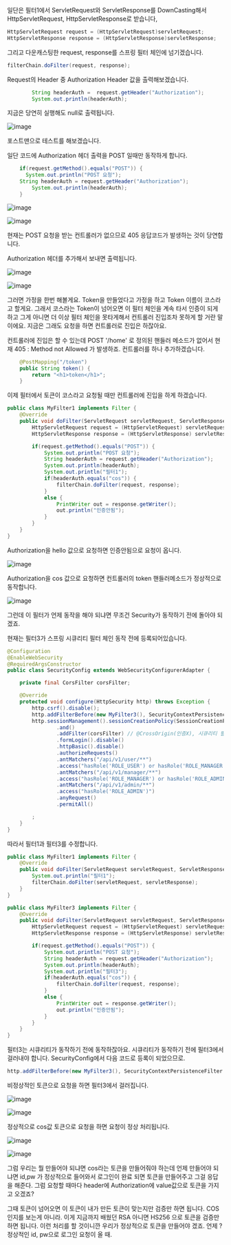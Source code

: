 일단은 필터1에서 ServletRequest와 ServletResponse를 DownCasting해서 HttpServletRequest, HttpServletResponse로 받습니다,

```JAVA
HttpServletRequest request = (HttpServletRequest)servletRequest;
HttpServletResponse response = (HttpServletResponse)servletResponse;
```

그리고 다운캐스팅한 request, response를 스프링 필터 체인에 넘기겠습니다.

```JAVA
filterChain.doFilter(request, response);
```

Request의 Header 중 Authorization Header 값을 출력해보겠습니다. 

```JAVA
        String headerAuth =  request.getHeader("Authorization");
        System.out.println(headerAuth);
```

지금은 당연히 실행해도 null로 출력됩니다.

![image](https://user-images.githubusercontent.com/79847020/145935986-e0bda189-17da-4ff3-95d5-8a8d1397b0d5.png)

포스트맨으로 테스트를 해보겠습니다. 

일단 코드에 Authorization 헤더 출력을 POST 일때만 동작하게 합니다.

```JAVA
	if(request.getMethod().equals("POST")) {
	  System.out.println("POST 요청");
    String headerAuth = request.getHeader("Authorization");
		System.out.println(headerAuth);
	}
```

![image](https://user-images.githubusercontent.com/79847020/145936547-c5a92c68-c338-4a35-9eaa-2757fe458ea4.png)

![image](https://user-images.githubusercontent.com/79847020/145937204-c67b3d53-dc1a-4398-a0df-c4c81f42677e.png)

현재는 POST 요청을 받는 컨트롤러가 없으므로 405 응답코드가 발생하는 것이 당연합니다.

Authorization 헤더를 추가해서 보내면 출력됩니다.

![image](https://user-images.githubusercontent.com/79847020/145937361-6248dc67-2118-48de-b7bf-c715dba21710.png)

![image](https://user-images.githubusercontent.com/79847020/145937397-6101e0c5-8edb-49ed-80a8-7512e7bf0721.png)

그러면 가정을 한번 해볼게요. Token을 만들었다고 가정을 하고 Token 이름이 코스라고 할게요. 
그래서 코스라는 Token이 넘어오면 이 필터 체인을 계속 타서 인증이 되게 하고 그게 아니면 더 이상 필터 체인을 못타게해서 컨트롤러 진입조차 못하게 할 거란 말이에요. 
지금은 그래도 요청을 하면 컨트롤러로 진입은 하잖아요.

컨트롤러에 진입은 할 수 있는데 POST '/home' 로 정의된 핸들러 메소드가 없어서 현재 405 : Method not Allowed 가 발생하죠.
컨트롤러를 하나 추가하겠습니다.

```JAVA
    @PostMapping("/token")
    public String token() {
        return "<h1>token</h1>";
    }
```

이제 필터에서 토큰이 코스라고 요청될 때만 컨트롤러에 진입을 하게 하겠습니다.

```JAVA
public class MyFilter1 implements Filter {
    @Override
    public void doFilter(ServletRequest servletRequest, ServletResponse servletResponse, FilterChain filterChain) throws IOException, ServletException {
        HttpServletRequest request = (HttpServletRequest) servletRequest;
        HttpServletResponse response = (HttpServletResponse) servletResponse;

        if(request.getMethod().equals("POST")) {
            System.out.println("POST 요청");
            String headerAuth = request.getHeader("Authorization");
            System.out.println(headerAuth);
            System.out.println("필터1");
            if(headerAuth.equals("cos")) {
                filterChain.doFilter(request, response);
            }
            else {
                PrintWriter out = response.getWriter();
                out.println("인증안됨");
            }
        }
    }
}
```

Authorization을 hello 값으로 요청하면 인증안됨으로 요청이 옵니다.

![image](https://user-images.githubusercontent.com/79847020/145938315-3268ab55-5de1-4dc8-99a7-a846d1d12767.png)

Authorization을 cos 값으로 요청하면 컨트롤러의 token 핸들러메소드가 정상적으로 동작합니다. 

![image](https://user-images.githubusercontent.com/79847020/145938757-16f4e8d1-0dbb-4f1c-b10c-81a8b139b41e.png)

그런데 이 필터가 언제 동작을 해야 되냐면 무조건 Security가 동작하기 전에 돌아야 되겠죠. 

현재는 필터3가 스프링 시큐리티 필터 체인 동작 전에 등록되어있습니다.

```JAVA
@Configuration
@EnableWebSecurity
@RequiredArgsConstructor
public class SecurityConfig extends WebSecurityConfigurerAdapter {

    private final CorsFilter corsFilter;

    @Override
    protected void configure(HttpSecurity http) throws Exception {
        http.csrf().disable();
        http.addFilterBefore(new MyFilter3(), SecurityContextPersistenceFilter.class);
        http.sessionManagement().sessionCreationPolicy(SessionCreationPolicy.STATELESS) //세션을 사용하지 않겠다. STATELESS
                .and()
                .addFilter(corsFilter) // @CrossOrigin(인증X), 시큐리티 필터에 등록 인증(O)
                .formLogin().disable()
                .httpBasic().disable()
                .authorizeRequests()
                .antMatchers("/api/v1/user/**")
                .access("hasRole('ROLE_USER') or hasRole('ROLE_MANAGER') or hasRole('ROLE_ADMIN')")
                .antMatchers("/api/v1/manager/**")
                .access("hasRole('ROLE_MANAGER') or hasRole('ROLE_ADMIN')")
                .antMatchers("/api/v1/admin/**")
                .access("hasRole('ROLE_ADMIN')")
                .anyRequest()
                .permitAll()

        ;
    }
}
```

따라서 필터1과 필터3를 수정합니다.


```JAVA
public class MyFilter1 implements Filter {
    @Override
    public void doFilter(ServletRequest servletRequest, ServletResponse servletResponse, FilterChain filterChain) throws IOException, ServletException {
        System.out.println("필터1");
        filterChain.doFilter(servletRequest, servletResponse);
    }
}
```
```JAVA
public class MyFilter3 implements Filter {
    @Override
    public void doFilter(ServletRequest servletRequest, ServletResponse servletResponse, FilterChain filterChain) throws IOException, ServletException {
        HttpServletRequest request = (HttpServletRequest) servletRequest;
        HttpServletResponse response = (HttpServletResponse) servletResponse;

        if(request.getMethod().equals("POST")) {
            System.out.println("POST 요청");
            String headerAuth = request.getHeader("Authorization");
            System.out.println(headerAuth);
            System.out.println("필터3");
            if(headerAuth.equals("cos")) {
                filterChain.doFilter(request, response);
            }
            else {
                PrintWriter out = response.getWriter();
                out.println("인증안됨");
            }
        }
    }
}
```

필터3는 시큐리티가 동작하기 전에 동작하잖아요. 시큐리티가 동작하기 전에 필터3에서 걸러내야 합니다.
SecurityConfig에서 다음 코드로 등록이 되었으므로.

```JAVA
http.addFilterBefore(new MyFilter3(), SecurityContextPersistenceFilter.class);
```

비정상적인 토큰으로 요청을 하면 필터3에서 걸러집니다.

![image](https://user-images.githubusercontent.com/79847020/145940024-89405cd0-a62e-464e-a06e-b26e5a67a90f.png)

![image](https://user-images.githubusercontent.com/79847020/145940043-c6406642-6e71-417c-a0e8-38ca8aad70af.png)

정상적으로 cos값 토큰으로 요청을 하면 요청이 정상 처리됩니다.

![image](https://user-images.githubusercontent.com/79847020/145940080-589cb31a-864e-463e-ad12-00347e792011.png)

![image](https://user-images.githubusercontent.com/79847020/145940122-d72c4ba8-96d2-44d3-a919-eb106a619ea4.png)

그럼 우리는 뭘 만들어야 되냐면 cos라는 토큰을 만들어줘야 하는데 언제 만들어야 되냐면 id,pw 가 정상적으로 들어와서 로그인이 완료 되면 토큰을 만들어주고 그걸 응답을 해준다. 그럼 요청할 때마다 header에 Authorization에 value값으로 토큰을 가지고 오겠죠?

그때 토큰이 넘어오면 이 토큰이 내가 만든 토큰이 맞는지만 검증만 하면 됩니다. COS인지를 보는게 아니라. 이게 지금까지 배웠던 RSA 아니면 HS256 으로 토큰을 검증만하면 됩니다. 이런 처리를 할 것이니깐 우리가 정상적으로 토큰을 만들어야 겠죠. 언제 ? 정상적인 id, pw으로 로그인 요청이 올 때.













